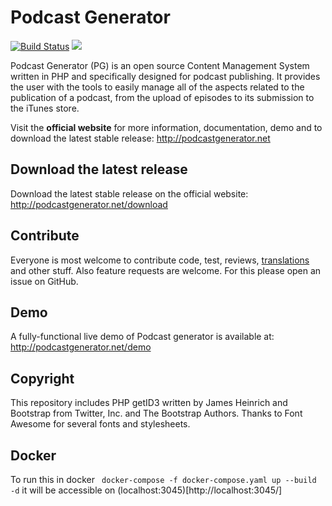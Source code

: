 # Podcast Generator
[![Build Status](https://travis-ci.org/vonProteus/PodcastGenerator.svg?branch=master)](https://travis-ci.org/vonProteus/PodcastGenerator)
[![](https://images.microbadger.com/badges/image/vonproteus/podcast-generator.svg)](https://microbadger.com/images/vonproteus/podcast-generator "Get your own image badge on microbadger.com")


Podcast Generator (PG) is an open source Content Management System written in PHP 
and specifically designed for podcast publishing. It provides the user with the tools 
to easily manage all of the aspects related to the publication of a podcast, from 
the upload of episodes to its submission to the iTunes store.

Visit the **official website** for more information, documentation, demo and to download the latest stable release:
http://podcastgenerator.net

## Download the latest release
Download the latest stable release on the official website:
http://podcastgenerator.net/download

## Contribute
Everyone is most welcome to contribute code, test, reviews, [translations](https://www.transifex.com/albertobeta/podcast-generator/) and other stuff.
Also feature requests are welcome. For this please open an issue on GitHub.

## Demo
A fully-functional live demo of Podcast generator is available at: 
http://podcastgenerator.net/demo

## Copyright
This repository includes PHP getID3 written by James Heinrich and Bootstrap from Twitter, Inc. and The Bootstrap Authors.
Thanks to Font Awesome for several fonts and stylesheets.

## Docker
To run this in docker 
``` docker-compose -f docker-compose.yaml up --build -d```
it will be accessible on (localhost:3045)[http://localhost:3045/] 